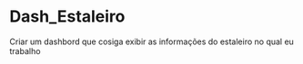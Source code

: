 # Dash_Estaleiro
Criar um dashbord que cosiga exibir as informações do estaleiro no qual eu trabalho
